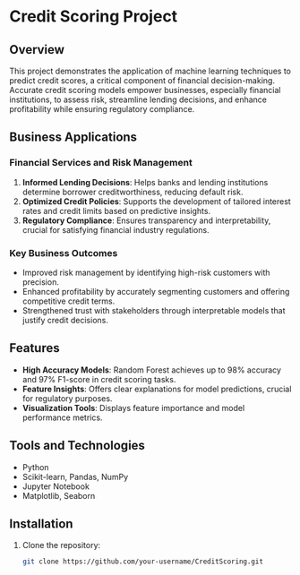 # Credit Scoring Project

## Overview
This project demonstrates the application of machine learning techniques to predict credit scores, a critical component of financial decision-making. Accurate credit scoring models empower businesses, especially financial institutions, to assess risk, streamline lending decisions, and enhance profitability while ensuring regulatory compliance.

## Business Applications
### Financial Services and Risk Management
1. **Informed Lending Decisions**: Helps banks and lending institutions determine borrower creditworthiness, reducing default risk.
2. **Optimized Credit Policies**: Supports the development of tailored interest rates and credit limits based on predictive insights.
3. **Regulatory Compliance**: Ensures transparency and interpretability, crucial for satisfying financial industry regulations.

### Key Business Outcomes
- Improved risk management by identifying high-risk customers with precision.
- Enhanced profitability by accurately segmenting customers and offering competitive credit terms.
- Strengthened trust with stakeholders through interpretable models that justify credit decisions.

## Features
- **High Accuracy Models**: Random Forest achieves up to 98% accuracy and 97% F1-score in credit scoring tasks.
- **Feature Insights**: Offers clear explanations for model predictions, crucial for regulatory purposes.
- **Visualization Tools**: Displays feature importance and model performance metrics.

## Tools and Technologies
- Python
- Scikit-learn, Pandas, NumPy
- Jupyter Notebook
- Matplotlib, Seaborn

## Installation
1. Clone the repository:
   ```bash
   git clone https://github.com/your-username/CreditScoring.git
